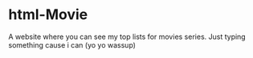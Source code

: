 # html-Movie
A website where you can see my top lists for movies series. 
Just typing something cause i can (yo yo wassup)